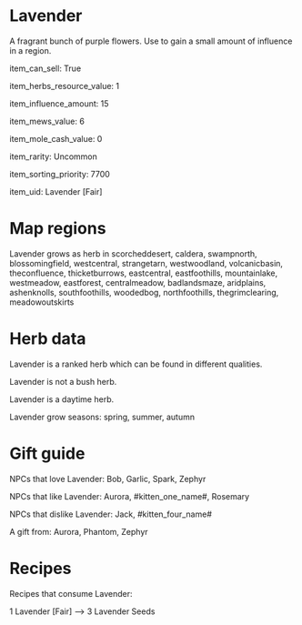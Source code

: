 # Lavender

A fragrant bunch of purple flowers. Use to gain a small amount of influence in a region.

item_can_sell: True

item_herbs_resource_value: 1

item_influence_amount: 15

item_mews_value: 6

item_mole_cash_value: 0

item_rarity: Uncommon

item_sorting_priority: 7700

item_uid: Lavender [Fair]

# Map regions

Lavender grows as herb in scorcheddesert, caldera, swampnorth, blossomingfield, westcentral, strangetarn, westwoodland, volcanicbasin, theconfluence, thicketburrows, eastcentral, eastfoothills, mountainlake, westmeadow, eastforest, centralmeadow, badlandsmaze, aridplains, ashenknolls, southfoothills, woodedbog, northfoothills, thegrimclearing, meadowoutskirts

# Herb data

Lavender is a ranked herb which can be found in different qualities.

Lavender is not a bush herb.

Lavender is a daytime herb.

Lavender grow seasons: spring, summer, autumn

# Gift guide

NPCs that love Lavender: Bob, Garlic, Spark, Zephyr

NPCs that like Lavender: Aurora, #kitten_one_name#, Rosemary

NPCs that dislike Lavender: Jack, #kitten_four_name#

A gift from: Aurora, Phantom, Zephyr

# Recipes

Recipes that consume Lavender:

1 Lavender [Fair] --> 3 Lavender Seeds